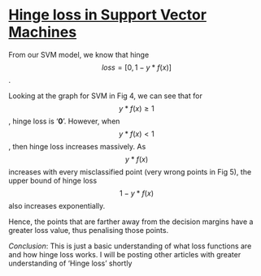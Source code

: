 # [Hinge loss in Support Vector Machines](https://en.wikipedia.org/wiki/Hinge_loss)

From our SVM model, we know that hinge $$loss = [0, 1- y*f(x)]$$.

Looking at the graph for SVM in Fig 4, we can see that for $$y*f(x) \geq 1$$, hinge loss is ‘**0**’. However, when $$y*f(x) < 1$$, then hinge loss increases massively. As $$y*f(x)$$ increases with every misclassified point (very wrong points in Fig 5), the upper bound of hinge loss $${1- y*f(x)}$$ also increases exponentially.

Hence, the points that are farther away from the decision margins have a greater loss value, thus penalising those points.

_Conclusion_: This is just a basic understanding of what loss functions are and how hinge loss works. I will be posting other articles with greater understanding of ‘Hinge loss’ shortly
